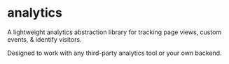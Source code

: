 # analytics

A lightweight analytics abstraction library for tracking page views, custom events, & identify visitors.

Designed to work with any third-party analytics tool or your own backend.
